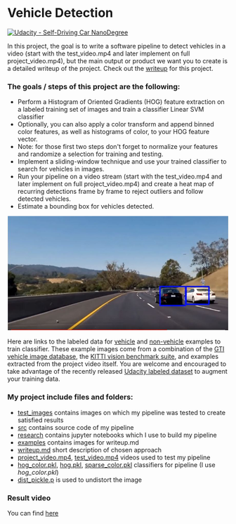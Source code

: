 # Vehicle Detection
[![Udacity - Self-Driving Car NanoDegree](https://s3.amazonaws.com/udacity-sdc/github/shield-carnd.svg)](http://www.udacity.com/drive)

[//]: # (Image References)
[final]: ./examples/final2.jpg "Result image"

In this project, the goal is to write a software pipeline to detect vehicles in a video (start with the test_video.mp4 and later implement on full project_video.mp4), but the main output or product we want you to create is a detailed writeup of the project.  Check out the [writeup](https://github.com/udacity/CarND-Vehicle-Detection/blob/master/writeup.md) for this project.  

### The goals / steps of this project are the following:

* Perform a Histogram of Oriented Gradients (HOG) feature extraction on a labeled training set of images and train a classifier Linear SVM classifier
* Optionally, you can also apply a color transform and append binned color features, as well as histograms of color, to your HOG feature vector. 
* Note: for those first two steps don't forget to normalize your features and randomize a selection for training and testing.
* Implement a sliding-window technique and use your trained classifier to search for vehicles in images.
* Run your pipeline on a video stream (start with the test_video.mp4 and later implement on full project_video.mp4) and create a heat map of recurring detections frame by frame to reject outliers and follow detected vehicles.
* Estimate a bounding box for vehicles detected.

![alt text][final]

Here are links to the labeled data for [vehicle](https://s3.amazonaws.com/udacity-sdc/Vehicle_Tracking/vehicles.zip) and [non-vehicle](https://s3.amazonaws.com/udacity-sdc/Vehicle_Tracking/non-vehicles.zip) examples to train classifier.  These example images come from a combination of the [GTI vehicle image database](http://www.gti.ssr.upm.es/data/Vehicle_database.html), the [KITTI vision benchmark suite](http://www.cvlibs.net/datasets/kitti/), and examples extracted from the project video itself.   You are welcome and encouraged to take advantage of the recently released [Udacity labeled dataset](https://github.com/udacity/self-driving-car/tree/master/annotations) to augment your training data.  

### My project include files and folders:
* [test_images](/test_images) contains images on which my pipeline was tested to create satisfied results
* [src](/src) contains source code of my pipeline
* [research](/research) contains jupyter notebooks which I use to build my pipeline
* [examples](/examples) contains images for writeup.md
* [writeup.md](/writeup.md) short description of chosen approach
* [project_video.mp4](/project_video.mp4), [test_video.mp4](/test_video.mp4) videos used to test my pipeline
* [hog_color.pkl](/hog_color.pkl), [hog.pkl](/hog.pkl), [sparse_color.pkl](/sparse_color.pkl) classifiers for pipeline (I use *hog_color.pkl*)
* [dist_pickle.p](/dist_pickle.p) is used to undistort the image

### Result video

You can find [here](https://www.youtube.com/watch?v=c6c7OA39n-A)
